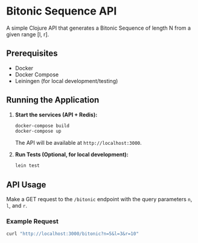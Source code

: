 # Bitonic Sequence API

A simple Clojure API that generates a Bitonic Sequence of length N from a given range [l, r].

## Prerequisites

* Docker
* Docker Compose
* Leiningen (for local development/testing)

## Running the Application

1.  **Start the services (API + Redis):**
    ```sh
    docker-compose build
    docker-compose up
    ```
    The API will be available at `http://localhost:3000`.

2.  **Run Tests (Optional, for local development):**
    ```sh
    lein test
    ```

## API Usage

Make a GET request to the `/bitonic` endpoint with the query parameters `n`, `l`, and `r`.

### Example Request

```sh
curl "http://localhost:3000/bitonic?n=5&l=3&r=10"